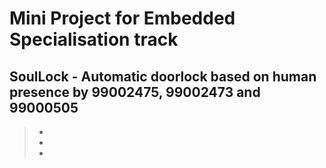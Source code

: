 # Mini Project for Embedded Specialisation track
## SoulLock - Automatic doorlock based on human presence by 99002475, 99002473 and 99000505
> - 
> -
> -
